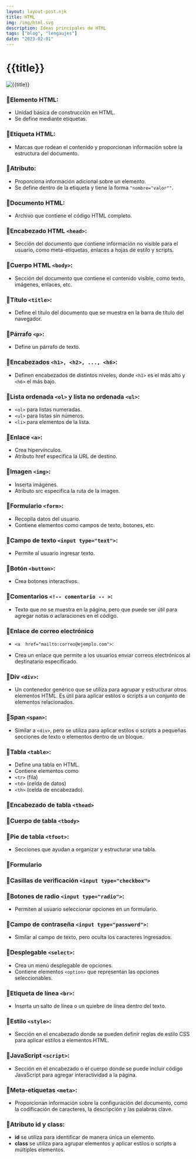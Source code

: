 ```yaml
---
layout: layout-post.njk
title: HTML
img: /img/html.svg
description: Ideas principales de HTML
tags: ["blog", "lengaujes"]
date: "2023-02-01"
---
```


# {{title}}

![{{title}}]({{img}})

### 🔻Elemento HTML:

- Unidad básica de construcción en HTML.
- Se define mediante etiquetas.

### 🔻Etiqueta HTML:

- Marcas que rodean el contenido y proporcionan información sobre la estructura del documento.

### 🔻Atributo:

- Proporciona información adicional sobre un elemento.
- Se define dentro de la etiqueta y tiene la forma `"nombre="valor""`.

### 🔻Documento HTML:

- Archivo que contiene el código HTML completo.

### 🔻Encabezado HTML `<head>`:

- Sección del documento que contiene información no visible para el usuario, como meta-etiquetas, enlaces a hojas de estilo y scripts.

### 🔻Cuerpo HTML `<body>`:

- Sección del documento que contiene el contenido visible, como texto, imágenes, enlaces, etc.

### 🔻Título `<title>`:

- Define el título del documento que se muestra en la barra de título del navegador.

### 🔻Párrafo `<p>`:

- Define un párrafo de texto.

### 🔻Encabezados `<h1>, <h2>, ..., <h6>`:

- Definen encabezados de distintos niveles, donde `<h1>` es el más alto y `<h6>` el más bajo.

### 🔻Lista ordenada `<ol>` y lista no ordenada `<ul>`:

- `<ol>` para listas numeradas.
- `<ul>` para listas sin números.
- `<li>` para elementos de la lista.

### 🔻Enlace `<a>`:

- Crea hipervínculos.
- Atributo href especifica la URL de destino.

### 🔻Imagen `<img>`:

- Inserta imágenes.
- Atributo src especifica la ruta de la imagen.

### 🔻Formulario `<form>`:

- Recopila datos del usuario.
- Contiene elementos como campos de texto, botones, etc.

### 🔻Campo de texto `<input type="text">`:

- Permite al usuario ingresar texto.

### 🔻Botón `<button>`:

- Crea botones interactivos.

### 🔻Comentarios `<!-- comentario -- >`:

- Texto que no se muestra en la página, pero que puede ser útil para agregar notas o aclaraciones en el código.

### 🔻Enlace de correo electrónico

- `<a  href="mailto:correo@ejemplo.com">`:

- Crea un enlace que permite a los usuarios enviar correos electrónicos al destinatario especificado.

### 🔻Div `<div>`:

- Un contenedor genérico que se utiliza para agrupar y estructurar otros elementos HTML. Es útil para aplicar estilos o scripts a un conjunto de elementos relacionados.

### 🔻Span `<span>`:

- Similar a `<div>`, pero se utiliza para aplicar estilos o scripts a pequeñas secciones de texto o elementos dentro de un bloque.

### 🔻Tabla `<table>`:

- Define una tabla en HTML.
- Contiene elementos como
- `<tr>` (fila)
- `<td>` (celda de datos)
- `<th>` (celda de encabezado).

### 🔻Encabezado de tabla `<thead>`

### 🔻Cuerpo de tabla `<tbody>`

### 🔻Pie de tabla `<tfoot>`:

- Secciones que ayudan a organizar y estructurar una tabla.

### 🔻Formulario

### 🔻Casillas de verificación `<input type="checkbox">`

### 🔻Botones de radio `<input type="radio">`:

- Permiten al usuario seleccionar opciones en un formulario.

### 🔻Campo de contraseña `<input type="password">`:

- Similar al campo de texto, pero oculta los caracteres ingresados.

### 🔻Desplegable `<select>`:

- Crea un menú desplegable de opciones.
- Contiene elementos `<option>` que representan las opciones seleccionables.

### 🔻Etiqueta de línea `<br>`:

- Inserta un salto de línea o un quiebre de línea dentro del texto.

### 🔻Estilo `<style>`:

- Sección en el encabezado donde se pueden definir reglas de estilo CSS para aplicar estilos a elementos HTML.

### 🔻JavaScript `<script>`:

- Sección en el encabezado o el cuerpo donde se puede incluir código JavaScript para agregar interactividad a la página.

### 🔻Meta-etiquetas `<meta>`:

- Proporcionan información sobre la configuración del documento, como la codificación de caracteres, la descripción y las palabras clave.

### 🔻Atributo id y class:

- **id** se utiliza para identificar de manera única un elemento.
- **class** se utiliza para agrupar elementos y aplicar estilos o scripts a múltiples elementos.
